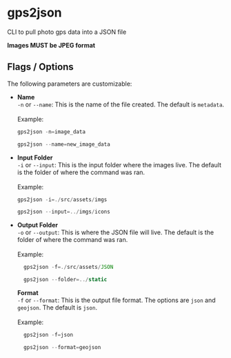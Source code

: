 # gps2json
CLI to pull photo gps data into a JSON file

**Images MUST be JPEG format**

## Flags / Options

The following parameters are customizable:

- **Name** 
  <br/>`-n` or `--name`: This is the name of the file created. The default is `metadata`.
  <br/><br/>Example:
  ```js
  gps2json -n=image_data

  gps2json --name=new_image_data
  ```
- **Input Folder** 
  <br/>`-i` or `--input`: This is the input folder where the images live. The default is the folder of where the command was ran.
  <br/><br/>Example:
  ```js
  gps2json -i=./src/assets/imgs

  gps2json --input=../imgs/icons
  ```

- **Output Folder** 
  <br/>`-o` or `--output`: This is where the JSON file will live. The default is the folder of where the command was ran.
  <br/><br/>Example:
  ```js
    gps2json -f=./src/assets/JSON

    gps2json --folder=../static
  ```

  **Format**
  <br/>`-f` or `--format`: This is the output file format. The options are `json` and `geojson`. The default is `json`.
  <br/><br/>Example:
  ```js
    gps2json -f=json

    gps2json --format=geojson
  ```